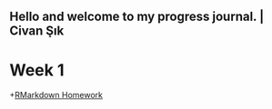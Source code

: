 ## Hello and welcome to my progress journal. | Civan Şık

# Week 1

+[RMarkdown Homework](Hw1.html)
